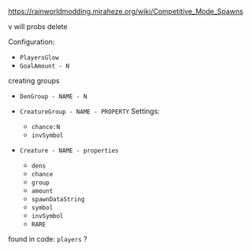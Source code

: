 https://rainworldmodding.miraheze.org/wiki/Competitive_Mode_Spawns


v will probs delete

Configuration:
- `PlayersGlow`
- `GoalAmount - N`

creating groups
- `DenGroup - NAME - N`
- `CreatureGroup - NAME - PROPERTY`
	Settings:
	- `chance:N`
	- `invSymbol`

- `Creature - NAME - properties`
	- `dens`
	- `chance`
	- `group`
	- `amount`
	- `spawnDataString`
	- `symbol`
	- `invSymbol`
	- `RARE`

found in code:
`players` ?